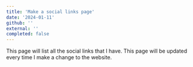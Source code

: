 ```yaml
---
title: 'Make a social links page'
date: '2024-01-11'
github: ''
external: ''
completed: false
---
```


This page will list all the social links that I have. This page will be updated every time I make a change to the website.
